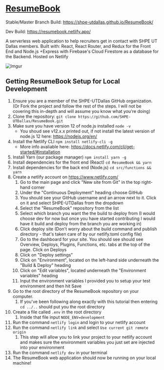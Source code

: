 # [ResumeBook](https://shpe-utdallas.github.io/ResumeBook/)

Stable/Master Branch Build: https://shpe-utdallas.github.io/ResumeBook/

Dev Build: https://resumebook.netlify.app/

A serverless web application to help recruiters get in contact with SHPE UT Dallas members. Built with: React, React Router, and Redux for the Front End and Node.js +Express with Firebase's Cloud Firestore as a database for the Backend. Hosted on Netlify

![Imgur](https://i.imgur.com/x52yoZw.gif)

## Getting ResumeBook Setup for Local Development

1. Ensure you are a member of the SHPE-UTDallas GitHub organization. (Or Fork the project and follow the rest of the steps. I will not be covering this in-depth and will assume you know what you're doing)
1. Clone the repository: `git clone https://github.com/SHPE-UTDallas/ResumeBook.git`
1. Make sure you have version 12 of node.js installed `node -v`
   - You shoud see v12.x.x printed out, if not install the latest version of node.js 12 here: https://nodejs.org/en/
1. Install the Netlify CLI `npm install netlify-cli -g`
   - More info avaliable here: https://docs.netlify.com/cli/get-started/#installation
1. Install Yarn (our package manager) `npm install yarn -g`
1. Install dependencies for the front end (React) `cd ResumeBook && yarn`
1. Install dependencies for the back end (Node.js) `cd src/functions && yarn`
1. Create a netlify account on https://www.netlify.com/
   1. Go to the main page and click "New site from Git" in the top right-hand corner
   1. Under the "Continuous Deployment" heading choose GitHub
   1. You should see your GitHub username and an arrow next to it. Click on it and select SHPE-UTDallas from the dropdown
   1. Select the "ResumeBook" repository from the list
   1. Select which branch you want the the build to deploy from (I would choose dev for now but once you have started contributing I would have it build and deploy from the branch you are working in)
   1. Click deploy site (Don't worry about the build command and publish directory - that's taken care of by our netlify.toml config file)
   1. Go to the dashboard for your site. You should see should see Overview, Deploys, Plugins, Functions, etc. tabs at the top of the page. Click on Deploys
   1. Click on "Deploy settings"
   1. Click on "Environment", located on the left-hand side underneath the "Build & Deploy" heading
   1. Click on "Edit variables", located underneath the "Environment variables" heading
   1. Input the environment variables I provided you to setup your test environment and then hit Save
1. Go to the root directory of the ResumeBook repository on your computer.
   1. If you've been following along exactly with this tutorial then entering `cd ../..` should put you the root directory
1. Create a file called `.env` in the root directory
   1. Inside that file input `NODE_ENV=development`
1. Run the command `netlify login` and login to your netlify account
1. Run the command `netlify link` and select `Use current git remote origin`
   1. This step will allow you to link your project to your netlify account and makes sure the environment variables you just set are injected into your environment
1. Run the command `netlify dev` in your terminal
1. The ResumeBook web application should now be running on your local machine!
